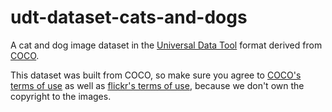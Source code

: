 # udt-dataset-cats-and-dogs

A cat and dog image dataset in the [Universal Data Tool](https://universaldatatool.com) format derived from [COCO](https://cocodataset.org/).

This dataset was built from COCO, so make sure you agree to [COCO's terms of use](https://cocodataset.org/#termsofuse) as well as [flickr's terms of use](https://www.flickr.com/creativecommons/), because we don't own the copyright to the images.
